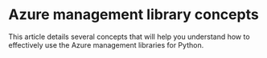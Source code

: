 # Azure management library concepts

This article details several concepts that will help you understand how to effectively use the Azure management libraries for Python.
